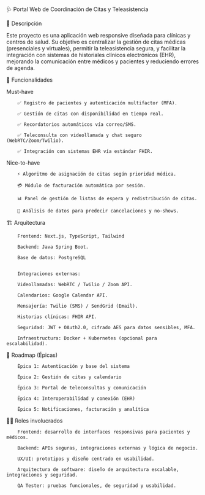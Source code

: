
🩺 Portal Web de Coordinación de Citas y Teleasistencia



📖 Descripción

Este proyecto es una aplicación web responsive diseñada para clínicas y centros de salud. Su objetivo es centralizar la gestión de citas médicas (presenciales y virtuales), permitir la teleasistencia segura, y facilitar la integración con sistemas de historiales clínicos electrónicos (EHR), mejorando la comunicación entre médicos y pacientes y reduciendo errores de agenda.



🚀 Funcionalidades

Must-have

        ✅ Registro de pacientes y autenticación multifactor (MFA).

        ✅ Gestión de citas con disponibilidad en tiempo real.

        ✅ Recordatorios automáticos vía correo/SMS.

        ✅ Teleconsulta con videollamada y chat seguro (WebRTC/Zoom/Twilio).

        ✅ Integración con sistemas EHR vía estándar FHIR.



Nice-to-have

        ⚡ Algoritmo de asignación de citas según prioridad médica.

        💳 Módulo de facturación automática por sesión.

        📊 Panel de gestión de listas de espera y redistribución de citas.

        🔮 Análisis de datos para predecir cancelaciones y no-shows.



🏗️ Arquitectura

        Frontend: Next.js, TypeScript, Tailwind

        Backend: Java Spring Boot.

        Base de datos: PostgreSQL
        

        Integraciones externas:

        Videollamadas: WebRTC / Twilio / Zoom API.

        Calendarios: Google Calendar API.

        Mensajería: Twilio (SMS) / SendGrid (Email).

        Historias clínicas: FHIR API.

        Seguridad: JWT + OAuth2.0, cifrado AES para datos sensibles, MFA.

        Infraestructura: Docker + Kubernetes (opcional para escalabilidad).



📅 Roadmap (Épicas)

        Épica 1: Autenticación y base del sistema

        Épica 2: Gestión de citas y calendario

        Épica 3: Portal de teleconsultas y comunicación
        
        Épica 4: Interoperabilidad y conexión (EHR)

        Épica 5: Notificaciones, facturación y analítica



👩‍💻 Roles involucrados

        Frontend: desarrollo de interfaces responsivas para pacientes y médicos.

        Backend: APIs seguras, integraciones externas y lógica de negocio.

        UX/UI: prototipos y diseño centrado en usabilidad.

        Arquitectura de software: diseño de arquitectura escalable, integraciones y seguridad.

        QA Tester: pruebas funcionales, de seguridad y usabilidad.
